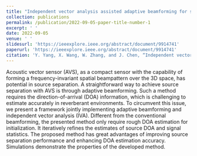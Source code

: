```yaml
---
title: "Independent vector analysis assisted adaptive beamforming for speech source separation on an acoustic vector sensor"
collection: publications
permalink: /publication/2022-09-05-paper-title-number-1
excerpt: ' '
date: 2022-09-05
venue: ' '
slidesurl: 'https://ieeexplore.ieee.org/abstract/document/9914741'
paperurl: 'https://ieeexplore.ieee.org/abstract/document/9914741'
citation: 'Y. Yang, X. Wang, W. Zhang, and J. Chen, “Independent vector analysis assisted adaptive beamforming for speech source separation on an acoustic vector sensor,” in Proc. IEEE IWAENC, 2022, pp. 1-5.'
---
```


Acoustic vector sensor (AVS), as a compact sensor with the capability of forming a frequency-invariant spatial beampattern over the 3D space, has potential in source separation. A straightforward way to achieve source separation with AVS is through adaptive beamforming. Such a method requires the direction-of-arrival (DOA) information, which is challenging to estimate accurately in reverberant environments. To circumvent this issue, we present a framework jointly implementing adaptive beamforming and independent vector analysis (IVA). Different from the conventional beamforming, the presented method only require rough DOA estimation for initialization. It iteratively refines the estimates of source DOA and signal statistics. The proposed method has great advantages of improving source separation performance and enhancing DOA estimation accuracy. Simulations demonstrate the properties of the developed method.

